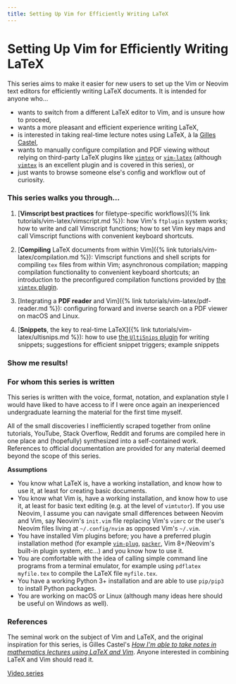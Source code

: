 ```yaml
---
title: Setting Up Vim for Efficiently Writing LaTeX
---
```

# Setting Up Vim for Efficiently Writing LaTeX

This series aims to make it easier for new users to set up the Vim or Neovim text editors for efficiently writing LaTeX documents. It is intended for anyone who...

- wants to switch from a different LaTeX editor to Vim, and is unsure how to proceed,
- wants a more pleasant and efficient experience writing LaTeX,
- is interested in taking real-time lecture notes using LaTeX, à la [Gilles Castel](https://castel.dev/),
- wants to manually configure compilation and PDF viewing without relying on third-party LaTeX plugins like [`vimtex`](https://github.com/vim-latex/vim-latex) or [`vim-latex`](https://github.com/vim-latex/vim-latex) (although [`vimtex`](https://github.com/vim-latex/vim-latex) is an excellent plugin and is covered in this series), or
- just wants to browse someone else's config and workflow out of curiosity.

### This series walks you through...
1. [**Vimscript best practices** for filetype-specific workflows]({% link tutorials/vim-latex/vimscript.md %}): how Vim's `ftplugin` system works; how to write and call Vimscript functions; how to set Vim key maps and call Vimscript functions with convenient keyboard shortcuts.

1. [**Compiling** LaTeX documents from within Vim]({% link tutorials/vim-latex/compilation.md %}): Vimscript functions and shell scripts for compiling `tex` files from within Vim; asynchronous compilation; mapping compilation functionality to convenient keyboard shortcuts; an introduction to the preconfigured compilation functions provided by [the `vimtex` plugin](https://github.com/lervag/vimtex).

1. [Integrating a **PDF reader** and Vim]({% link tutorials/vim-latex/pdf-reader.md %}): configuring forward and inverse search on a PDF viewer on macOS and Linux.

1. [**Snippets**, the key to real-time LaTeX]({% link tutorials/vim-latex/ultisnips.md %}): how to use [the `UltiSnips` plugin](https://github.com/SirVer/ultisnips) for writing snippets; suggestions for efficient snippet triggers; example snippets

### Show me results!

<!-- Show e.g. a GIF example with editor and PDF both on screen with real-time compilation going. Show my collection of lecture notes. -->


### For whom this series is written
This series is written with the voice, format, notation, and explanation style I would have liked to have access to if I were once again an inexperienced undergraduate learning the material for the first time myself.

All of the small discoveries I inefficiently scraped together from online tutorials, YouTube, Stack Overflow, Reddit and forums are compiled here in one place and (hopefully) synthesized into a self-contained work. References to official documentation are provided for any material deemed beyond the scope of this series.

**Assumptions**
- You know what LaTeX is, have a working installation, and know how to use it, at least for creating basic documents.
- You know what Vim is, have a working installation, and know how to use it, at least for basic text editing (e.g. at the level of `vimtutor`). If you use Neovim, I assume you can navigate small differences between Neovim and Vim, say Neovim's `init.vim` file replacing Vim's `vimrc` or the user's Neovim files living at `~/.config/nvim` as opposed Vim's `~/.vim`.
- You have installed Vim plugins before; you have a preferred plugin installation method (for example [`vim-plug`](https://github.com/junegunn/vim-plug), [`packer`](https://github.com/wbthomason/packer.nvim), Vim 8+/Neovim's built-in plugin system, etc...) and you know how to use it.
- You are comfortable with the idea of calling simple command line programs from a terminal emulator, for example using `pdflatex myfile.tex` to compile the LaTeX file `myfile.tex`.
- You have a working Python 3+ installation and are able to use `pip/pip3` to install Python packages.
- You are working on macOS or Linux (although many ideas here should be useful on Windows as well).


### References
The seminal work on the subject of Vim and LaTeX, and the original inspiration for this series, is Gilles Castel's [*How I'm able to take notes in mathematics lectures using LaTeX and Vim*](https://castel.dev/post/lecture-notes-1/). Anyone interested in combining LaTeX and Vim should read it.

[Video series](https://www.youtube.com/channel/UCOi2wszcfvs0j9Pcom3z9VA/featured)
